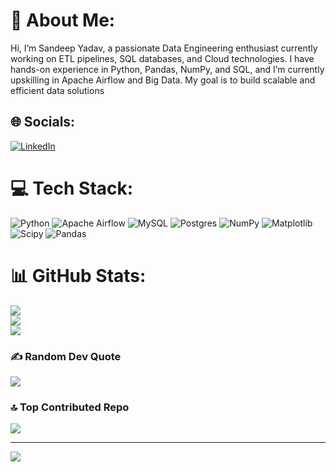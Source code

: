 # 💫 About Me:
Hi, I’m Sandeep Yadav, a passionate Data Engineering enthusiast currently working on ETL pipelines, SQL databases, and Cloud technologies. I have hands-on experience in Python, Pandas, NumPy, and SQL, and I’m currently upskilling in Apache Airflow and Big Data. My goal is to build scalable and efficient data solutions


## 🌐 Socials:
[![LinkedIn](https://img.shields.io/badge/LinkedIn-%230077B5.svg?logo=linkedin&logoColor=white)](https://linkedin.com/in/https://www.linkedin.com/in/sandeep-yadav-228330260/) 

# 💻 Tech Stack:
![Python](https://img.shields.io/badge/python-3670A0?style=for-the-badge&logo=python&logoColor=ffdd54) ![Apache Airflow](https://img.shields.io/badge/Apache%20Airflow-017CEE?style=for-the-badge&logo=Apache%20Airflow&logoColor=white) ![MySQL](https://img.shields.io/badge/mysql-4479A1.svg?style=for-the-badge&logo=mysql&logoColor=white) ![Postgres](https://img.shields.io/badge/postgres-%23316192.svg?style=for-the-badge&logo=postgresql&logoColor=white) ![NumPy](https://img.shields.io/badge/numpy-%23013243.svg?style=for-the-badge&logo=numpy&logoColor=white) ![Matplotlib](https://img.shields.io/badge/Matplotlib-%23ffffff.svg?style=for-the-badge&logo=Matplotlib&logoColor=black) ![Scipy](https://img.shields.io/badge/SciPy-%230C55A5.svg?style=for-the-badge&logo=scipy&logoColor=%white) ![Pandas](https://img.shields.io/badge/pandas-%23150458.svg?style=for-the-badge&logo=pandas&logoColor=white)
# 📊 GitHub Stats:
![](https://github-readme-stats.vercel.app/api?username=sandeep8291&theme=blue_navy&hide_border=false&include_all_commits=false&count_private=false)<br/>
![](https://github-readme-streak-stats.herokuapp.com/?user=sandeep8291&theme=blue_navy&hide_border=false)<br/>
![](https://github-readme-stats.vercel.app/api/top-langs/?username=sandeep8291&theme=blue_navy&hide_border=false&include_all_commits=false&count_private=false&layout=compact)

### ✍️ Random Dev Quote
![](https://quotes-github-readme.vercel.app/api?type=vetical&theme=dark)

### 🔝 Top Contributed Repo
![](https://github-contributor-stats.vercel.app/api?username=sandeep8291&limit=5&theme=dark&combine_all_yearly_contributions=true)

---
[![](https://visitcount.itsvg.in/api?id=sandeep8291&icon=0&color=1)](https://visitcount.itsvg.in)

<!-- Proudly created with GPRM ( https://gprm.itsvg.in ) -->
